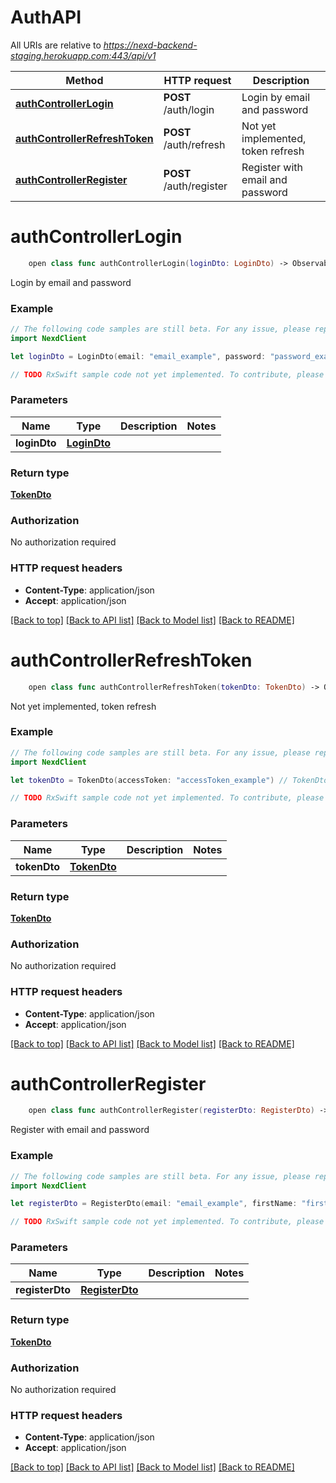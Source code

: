 # AuthAPI

All URIs are relative to *https://nexd-backend-staging.herokuapp.com:443/api/v1*

Method | HTTP request | Description
------------- | ------------- | -------------
[**authControllerLogin**](AuthAPI.md#authcontrollerlogin) | **POST** /auth/login | Login by email and password 
[**authControllerRefreshToken**](AuthAPI.md#authcontrollerrefreshtoken) | **POST** /auth/refresh | Not yet implemented, token refresh
[**authControllerRegister**](AuthAPI.md#authcontrollerregister) | **POST** /auth/register | Register with email and password 


# **authControllerLogin**
```swift
    open class func authControllerLogin(loginDto: LoginDto) -> Observable<TokenDto>
```

Login by email and password 

### Example 
```swift
// The following code samples are still beta. For any issue, please report via http://github.com/OpenAPITools/openapi-generator/issues/new
import NexdClient

let loginDto = LoginDto(email: "email_example", password: "password_example") // LoginDto | 

// TODO RxSwift sample code not yet implemented. To contribute, please open a ticket via http://github.com/OpenAPITools/openapi-generator/issues/new
```

### Parameters

Name | Type | Description  | Notes
------------- | ------------- | ------------- | -------------
 **loginDto** | [**LoginDto**](LoginDto.md) |  | 

### Return type

[**TokenDto**](TokenDto.md)

### Authorization

No authorization required

### HTTP request headers

 - **Content-Type**: application/json
 - **Accept**: application/json

[[Back to top]](#) [[Back to API list]](../README.md#documentation-for-api-endpoints) [[Back to Model list]](../README.md#documentation-for-models) [[Back to README]](../README.md)

# **authControllerRefreshToken**
```swift
    open class func authControllerRefreshToken(tokenDto: TokenDto) -> Observable<TokenDto>
```

Not yet implemented, token refresh

### Example 
```swift
// The following code samples are still beta. For any issue, please report via http://github.com/OpenAPITools/openapi-generator/issues/new
import NexdClient

let tokenDto = TokenDto(accessToken: "accessToken_example") // TokenDto | 

// TODO RxSwift sample code not yet implemented. To contribute, please open a ticket via http://github.com/OpenAPITools/openapi-generator/issues/new
```

### Parameters

Name | Type | Description  | Notes
------------- | ------------- | ------------- | -------------
 **tokenDto** | [**TokenDto**](TokenDto.md) |  | 

### Return type

[**TokenDto**](TokenDto.md)

### Authorization

No authorization required

### HTTP request headers

 - **Content-Type**: application/json
 - **Accept**: application/json

[[Back to top]](#) [[Back to API list]](../README.md#documentation-for-api-endpoints) [[Back to Model list]](../README.md#documentation-for-models) [[Back to README]](../README.md)

# **authControllerRegister**
```swift
    open class func authControllerRegister(registerDto: RegisterDto) -> Observable<TokenDto>
```

Register with email and password 

### Example 
```swift
// The following code samples are still beta. For any issue, please report via http://github.com/OpenAPITools/openapi-generator/issues/new
import NexdClient

let registerDto = RegisterDto(email: "email_example", firstName: "firstName_example", lastName: "lastName_example", password: "password_example") // RegisterDto | 

// TODO RxSwift sample code not yet implemented. To contribute, please open a ticket via http://github.com/OpenAPITools/openapi-generator/issues/new
```

### Parameters

Name | Type | Description  | Notes
------------- | ------------- | ------------- | -------------
 **registerDto** | [**RegisterDto**](RegisterDto.md) |  | 

### Return type

[**TokenDto**](TokenDto.md)

### Authorization

No authorization required

### HTTP request headers

 - **Content-Type**: application/json
 - **Accept**: application/json

[[Back to top]](#) [[Back to API list]](../README.md#documentation-for-api-endpoints) [[Back to Model list]](../README.md#documentation-for-models) [[Back to README]](../README.md)

